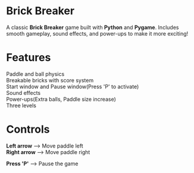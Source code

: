 # Brick Breaker

A classic **Brick Breaker** game built with **Python** and **Pygame**. Includes smooth gameplay, sound effects, and power-ups to make it more exciting!

# Features
Paddle and ball physics
<br>
Breakable bricks with score system
<br>
Start window and Pause window(Press 'P' to activate)
<br>
Sound effects
<br>
Power-ups(Extra balls, Paddle size increase)
<br>
Three levels

# Controls
**Left arrow** --> Move paddle left
<br>
**Right arrow** --> Move paddle right
<br>

**Press 'P'** --> Pause the game
